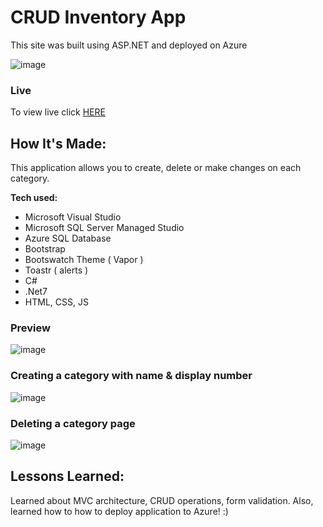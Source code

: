 # CRUD Inventory App
This site was built using ASP.NET and deployed on Azure

![image](https://user-images.githubusercontent.com/64226925/211895197-3b9a4afa-5fe2-4415-b58c-cb2303d5c5fe.png)

### Live
To view live click [HERE](https://crudwebapp1.azurewebsites.net/)

## How It's Made: 
This application allows you to create, delete or make changes on each category.

**Tech used:** 
- Microsoft Visual Studio
- Microsoft SQL Server Managed Studio
- Azure SQL Database
- Bootstrap
- Bootswatch Theme ( Vapor )
- Toastr ( alerts )
- C#
- .Net7
- HTML, CSS, JS


### Preview 
![image](https://user-images.githubusercontent.com/64226925/211897891-c292b7fa-63fa-4f94-a8bd-52189d5b36b6.png)
### Creating a category with name & display number
![image](https://user-images.githubusercontent.com/64226925/211898372-9c97dfdf-551b-4d84-a14d-8153701ea547.png)
### Deleting a category page
![image](https://user-images.githubusercontent.com/64226925/211899661-c4edf66d-ae23-4463-8235-cb08ba648422.png)


## Lessons Learned:

Learned about MVC architecture, CRUD operations, form validation. Also, learned how to how to deploy application to Azure! :)

